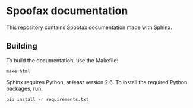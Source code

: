 # Spoofax documentation

This repository contains Spoofax documentation made with [Sphinx](http://www.sphinx-doc.org/en/stable/).

## Building

To build the documentation, use the Makefile:

```
make html
```

Sphinx requires Python, at least version 2.6. To install the required Python packages, run:

```
pip install -r requirements.txt
```
